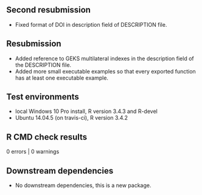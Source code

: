 ## Second resubmission
* Fixed format of DOI in description field of DESCRIPTION file. 

## Resubmission
* Added reference to GEKS multilateral indexes in the description 
field of the DESCRIPTION file.
* Added more small executable examples so that every exported function
has at least one executable example. 

## Test environments

* local Windows 10 Pro install, R version 3.4.3 and R-devel
* Ubuntu 14.04.5 (on travis-ci), R version 3.4.2

## R CMD check results
0 errors | 0 warnings 

## Downstream dependencies

* No downstream dependencies, this is a new package.
